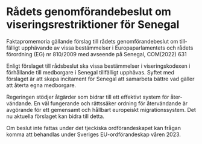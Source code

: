 # Rådets genomförandebeslut om viseringsrestriktioner för Senegal

Faktapromemoria gällande förslag till rådets genom­förande­beslut om till­fälligt upp­hävande av vissa bestäm­melser i Europa­parla­mentets och rådets förord­ning (EG) nr 810/2009 med avseende på Senegal, COM(2022) 631

Enligt förslaget till råds­beslut ska vissa bestäm­melser i viserings­kodexen i för­hållande till med­borgare i Senegal till­fälligt upphävas. Syftet med förslaget är att skapa incita­ment för Senegal att sam­arbeta bättre vad gäller att återta egna med­borgare.

Regeringen stödjer åtgärder som bidrar till ett effektivt system för åter­vändande. En väl funge­rande och rätts­säker ordning för åter­vändande är avgörande för ett gemen­samt och hållbart europe­iskt migrations­system. Det nu aktuella för­slaget kan bidra till detta.

Om beslut inte fattas under det tjeckiska ord­förande­skapet kan frågan komma att behand­las under Sveriges EU-ordförande­skap våren 2023.
